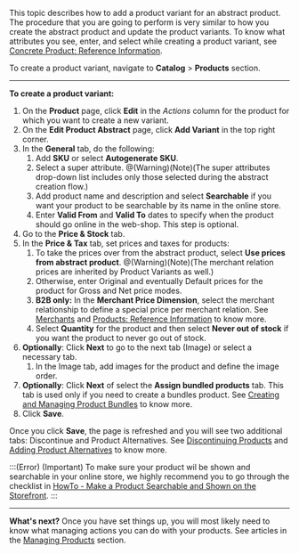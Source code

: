 This topic describes how to add a product variant for an abstract product.
The procedure that you are going to perform is very similar to how you create the abstract product and update the product variants.
To know what attributes you see, enter, and select while creating a product variant, see [Concrete Product: Reference Information](https://documentation.spryker.com/v4/docs/concrete-product-reference-information).

To create a product variant, navigate to **Catalog** > **Products** section.
***
**To create a product variant:**
1. On the **Product** page, click **Edit** in the _Actions_ column for the product for which you want to create a new variant. 
2. On the **Edit Product Abstract** page, click **Add Variant** in the top right corner.
3. In the **General** tab, do the following:
    1. Add **SKU** or select **Autogenerate SKU**.
    2. Select a super attribute.
    @(Warning)(Note)(The super attributes drop-down list includes only those selected during the abstract creation flow.)
    3. Add product name and description and select **Searchable** if you want your product to be searchable by its name in the online store.
    4. Enter **Valid From** and **Valid To** dates to specify when the product should go online in the web-shop. This step is optional.
4. Go to the **Price & Stock** tab.
5. In the **Price & Tax** tab, set prices and taxes for products:
    1. To take the prices over from the abstract product, select **Use prices from abstract product**. 
    @(Warning)(Note)(The merchant relation prices are inherited by Product Variants as well.)
    3. Otherwise, enter Original and eventually Default prices for the product for Gross and Net price modes.
    4. **B2B only:** In the **Merchant Price Dimension**, select the merchant relationship to define a special price per merchant relation. See [Merchants](https://documentation.spryker.com/v4/docs/merchants) and [Products: Reference Information](https://documentation.spryker.com/v4/docs/products-reference-information) to know more.
    5. Select **Quantity** for the product and then select **Never out of stock** if you want the product to never go out of stock.
6. **Optionally**: Click **Next** to go to the next tab (Image) or select a necessary tab.
    1. In the Image tab, add images for the product and define the image order.
7. **Optionally**: Click **Next** of select the **Assign bundled products** tab. This tab is used only if you need to create a bundles product. See [Creating and Managing Product Bundles](https://documentation.spryker.com/v4/docs/creating-and-managing-product-bundles) to know more.
8. Click **Save**.

Once you click **Save**, the page is refreshed and you will see two additional tabs: Discontinue and Product Alternatives. See  [Discontinuing Products](https://documentation.spryker.com/v4/docs/discontinuing-a-product) and [Adding Product Alternatives](https://documentation.spryker.com/v4/docs/adding-product-alternatives) to know more.

:::(Error) (Important)
To make sure your product wil be shown and searchable in your online store, we highly recommend you to go through the checklist in [HowTo - Make a Product Searchable and Shown on the Storefront](https://documentation.spryker.com/docs/ht-make-product-shown-on-frontend-by-url).
:::
***
**What's next?**
Once you have set things up, you will most likely need to know what managing actions you can do with your products. See articles in the [Managing Products](https://documentation.spryker.com/v4/docs/managing-products) section.
